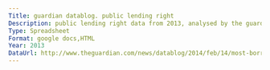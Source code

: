 ```yaml
---
Title: guardian datablog. public lending right
Description: public lending right data from 2013, analysed by the guardian.  visualisations and link to download spreadsheet
Type: Spreadsheet
Format: google docs,HTML
Year: 2013
DataUrl: http://www.theguardian.com/news/datablog/2014/feb/14/most-borrowed-library-books-2012-13
---
```

